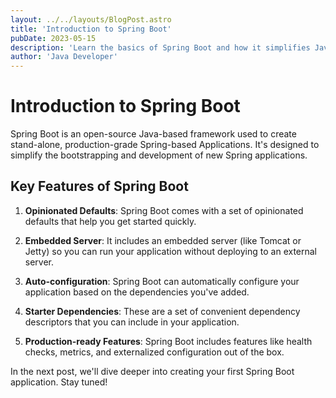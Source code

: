 ```yaml
---
layout: ../../layouts/BlogPost.astro
title: 'Introduction to Spring Boot'
pubDate: 2023-05-15
description: 'Learn the basics of Spring Boot and how it simplifies Java application development.'
author: 'Java Developer'
---
```


# Introduction to Spring Boot

Spring Boot is an open-source Java-based framework used to create stand-alone, production-grade Spring-based Applications. It's designed to simplify the bootstrapping and development of new Spring applications.

## Key Features of Spring Boot

1. **Opinionated Defaults**: Spring Boot comes with a set of opinionated defaults that help you get started quickly.

2. **Embedded Server**: It includes an embedded server (like Tomcat or Jetty) so you can run your application without deploying to an external server.

3. **Auto-configuration**: Spring Boot can automatically configure your application based on the dependencies you've added.

4. **Starter Dependencies**: These are a set of convenient dependency descriptors that you can include in your application.

5. **Production-ready Features**: Spring Boot includes features like health checks, metrics, and externalized configuration out of the box.

In the next post, we'll dive deeper into creating your first Spring Boot application. Stay tuned!